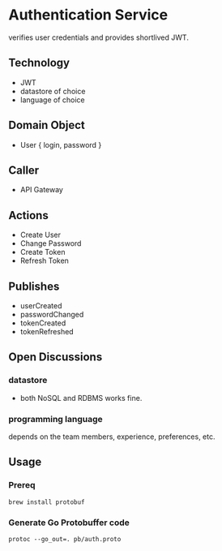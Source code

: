 # Authentication Service
verifies user credentials and provides shortlived JWT.

## Technology
- JWT
- datastore of choice
- language of choice

## Domain Object
- User { login, password }

## Caller
- API Gateway

## Actions
- Create User
- Change Password
- Create Token
- Refresh Token

## Publishes
- userCreated
- passwordChanged
- tokenCreated
- tokenRefreshed

## Open Discussions
### datastore
- both NoSQL and RDBMS works fine.

### programming language
depends on the team members, experience, preferences, etc.

## Usage
### Prereq
```brew install protobuf```

### Generate Go Protobuffer code
```protoc --go_out=. pb/auth.proto```
